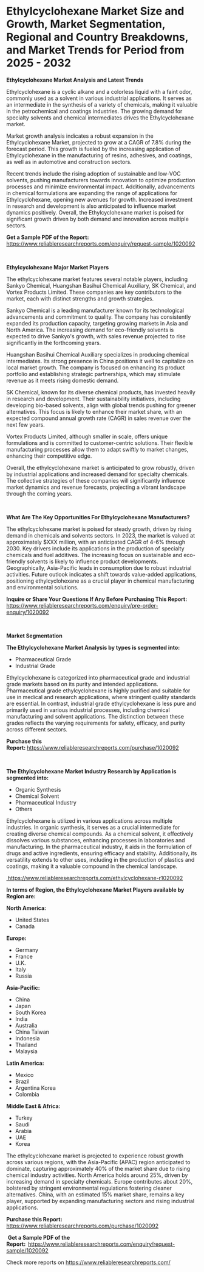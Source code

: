 <p><h1>Ethylcyclohexane Market Size and Growth, Market Segmentation, Regional and Country Breakdowns, and Market Trends for Period from 2025 -  2032</h1></p><p><strong>Ethylcyclohexane Market Analysis and Latest Trends</strong></p>
<p><p>Ethylcyclohexane is a cyclic alkane and a colorless liquid with a faint odor, commonly used as a solvent in various industrial applications. It serves as an intermediate in the synthesis of a variety of chemicals, making it valuable in the petrochemical and coatings industries. The growing demand for specialty solvents and chemical intermediates drives the Ethylcyclohexane market.</p><p>Market growth analysis indicates a robust expansion in the Ethylcyclohexane Market, projected to grow at a CAGR of 7.8% during the forecast period. This growth is fueled by the increasing application of Ethylcyclohexane in the manufacturing of resins, adhesives, and coatings, as well as in automotive and construction sectors. </p><p>Recent trends include the rising adoption of sustainable and low-VOC solvents, pushing manufacturers towards innovation to optimize production processes and minimize environmental impact. Additionally, advancements in chemical formulations are expanding the range of applications for Ethylcyclohexane, opening new avenues for growth. Increased investment in research and development is also anticipated to influence market dynamics positively. Overall, the Ethylcyclohexane market is poised for significant growth driven by both demand and innovation across multiple sectors.</p></p>
<p><strong>Get a Sample PDF of the Report:&nbsp;</strong> <a href="https://www.reliableresearchreports.com/enquiry/request-sample/1020092?utm_campaign=2204&utm_medium=2&utm_source=Github&utm_content=ia&utm_term=30012025&utm_id=ethylcyclohexane">https://www.reliableresearchreports.com/enquiry/request-sample/1020092</a></p>
<p>&nbsp;</p>
<p><strong>Ethylcyclohexane Major Market Players</strong></p>
<p><p>The ethylcyclohexane market features several notable players, including Sankyo Chemical, Huangshan Basihui Chemical Auxiliary, SK Chemical, and Vortex Products Limited. These companies are key contributors to the market, each with distinct strengths and growth strategies.</p><p>Sankyo Chemical is a leading manufacturer known for its technological advancements and commitment to quality. The company has consistently expanded its production capacity, targeting growing markets in Asia and North America. The increasing demand for eco-friendly solvents is expected to drive Sankyo's growth, with sales revenue projected to rise significantly in the forthcoming years.</p><p>Huangshan Basihui Chemical Auxiliary specializes in producing chemical intermediates. Its strong presence in China positions it well to capitalize on local market growth. The company is focused on enhancing its product portfolio and establishing strategic partnerships, which may stimulate revenue as it meets rising domestic demand.</p><p>SK Chemical, known for its diverse chemical products, has invested heavily in research and development. Their sustainability initiatives, including developing bio-based solvents, align with global trends pushing for greener alternatives. This focus is likely to enhance their market share, with an expected compound annual growth rate (CAGR) in sales revenue over the next few years.</p><p>Vortex Products Limited, although smaller in scale, offers unique formulations and is committed to customer-centric solutions. Their flexible manufacturing processes allow them to adapt swiftly to market changes, enhancing their competitive edge.</p><p>Overall, the ethylcyclohexane market is anticipated to grow robustly, driven by industrial applications and increased demand for specialty chemicals. The collective strategies of these companies will significantly influence market dynamics and revenue forecasts, projecting a vibrant landscape through the coming years.</p></p>
<p>&nbsp;</p>
<p><strong>What Are The Key Opportunities For Ethylcyclohexane Manufacturers?</strong></p>
<p><p>The ethylcyclohexane market is poised for steady growth, driven by rising demand in chemicals and solvents sectors. In 2023, the market is valued at approximately $XXX million, with an anticipated CAGR of 4-6% through 2030. Key drivers include its applications in the production of specialty chemicals and fuel additives. The increasing focus on sustainable and eco-friendly solvents is likely to influence product developments. Geographically, Asia-Pacific leads in consumption due to robust industrial activities. Future outlook indicates a shift towards value-added applications, positioning ethylcyclohexane as a crucial player in chemical manufacturing and environmental solutions.</p></p>
<p><strong>Inquire or Share Your Questions If Any Before Purchasing This Report:</strong> <a href="https://www.reliableresearchreports.com/enquiry/pre-order-enquiry/1020092?utm_campaign=2204&utm_medium=2&utm_source=Github&utm_content=ia&utm_term=30012025&utm_id=ethylcyclohexane">https://www.reliableresearchreports.com/enquiry/pre-order-enquiry/1020092</a></p>
<p>&nbsp;</p>
<p><strong>Market Segmentation</strong></p>
<p><strong>The Ethylcyclohexane Market Analysis by types is segmented into:</strong></p>
<p><ul><li>Pharmaceutical Grade</li><li>Industrial Grade</li></ul></p>
<p><p>Ethylcyclohexane is categorized into pharmaceutical grade and industrial grade markets based on its purity and intended applications. Pharmaceutical grade ethylcyclohexane is highly purified and suitable for use in medical and research applications, where stringent quality standards are essential. In contrast, industrial grade ethylcyclohexane is less pure and primarily used in various industrial processes, including chemical manufacturing and solvent applications. The distinction between these grades reflects the varying requirements for safety, efficacy, and purity across different sectors.</p></p>
<p><strong>Purchase this Report:&nbsp;</strong><a href="https://www.reliableresearchreports.com/purchase/1020092?utm_campaign=2204&utm_medium=2&utm_source=Github&utm_content=ia&utm_term=30012025&utm_id=ethylcyclohexane">https://www.reliableresearchreports.com/purchase/1020092</a></p>
<p>&nbsp;</p>
<p><strong>The Ethylcyclohexane Market Industry Research by Application is segmented into:</strong></p>
<p><ul><li>Organic Synthesis</li><li>Chemical Solvent</li><li>Pharmaceutical Industry</li><li>Others</li></ul></p>
<p><p>Ethylcyclohexane is utilized in various applications across multiple industries. In organic synthesis, it serves as a crucial intermediate for creating diverse chemical compounds. As a chemical solvent, it effectively dissolves various substances, enhancing processes in laboratories and manufacturing. In the pharmaceutical industry, it aids in the formulation of drugs and active ingredients, ensuring efficacy and stability. Additionally, its versatility extends to other uses, including in the production of plastics and coatings, making it a valuable compound in the chemical landscape.</p></p>
<p><a href="https://www.reliableresearchreports.com/ethylcyclohexane-r1020092?utm_campaign=2204&utm_medium=2&utm_source=Github&utm_content=ia&utm_term=30012025&utm_id=ethylcyclohexane">&nbsp;https://www.reliableresearchreports.com/ethylcyclohexane-r1020092</a></p>
<p><strong>In terms of Region, the Ethylcyclohexane Market Players available by Region are:</strong></p>
<p>
    <p> <strong> North America: </strong>
        <ul>
            <li>United States</li>
            <li>Canada</li>
        </ul>
        </p> 
    <p> <strong> Europe: </strong>
        <ul>
            <li>Germany</li>
            <li>France</li>
            <li>U.K.</li>
            <li>Italy</li>
            <li>Russia</li>
        </ul>
        </p> 
    <p> <strong> Asia-Pacific: </strong>
        <ul>
            <li>China</li>
            <li>Japan</li>
            <li>South Korea</li>
            <li>India</li>
            <li>Australia</li>
            <li>China Taiwan</li>
            <li>Indonesia</li>
            <li>Thailand</li>
            <li>Malaysia</li>
        </ul>
        </p> 
    <p> <strong> Latin America: </strong>
        <ul>
            <li>Mexico</li>
            <li>Brazil</li>
            <li>Argentina Korea</li>
            <li>Colombia</li>
        </ul>
        </p> 
    <p> <strong> Middle East & Africa: </strong>
        <ul>
            <li>Turkey</li>
            <li>Saudi</li>
            <li>Arabia</li>
            <li>UAE</li>
            <li>Korea</li>
        </ul>
    </p>
    </p>
<p><p>The ethylcyclohexane market is projected to experience robust growth across various regions, with the Asia-Pacific (APAC) region anticipated to dominate, capturing approximately 40% of the market share due to rising chemical industry activities. North America holds around 25%, driven by increasing demand in specialty chemicals. Europe contributes about 20%, bolstered by stringent environmental regulations fostering cleaner alternatives. China, with an estimated 15% market share, remains a key player, supported by expanding manufacturing sectors and rising industrial applications.</p></p>
<p><strong>Purchase this Report: </strong><a href="https://www.reliableresearchreports.com/purchase/1020092?utm_campaign=2204&utm_medium=2&utm_source=Github&utm_content=ia&utm_term=30012025&utm_id=ethylcyclohexane">https://www.reliableresearchreports.com/purchase/1020092</a></p>
<p>&nbsp;<strong>Get a Sample PDF of the Report:&nbsp;&nbsp;</strong><a href="https://www.reliableresearchreports.com/enquiry/request-sample/1020092?utm_campaign=2204&utm_medium=2&utm_source=Github&utm_content=ia&utm_term=30012025&utm_id=ethylcyclohexane">https://www.reliableresearchreports.com/enquiry/request-sample/1020092</a></p>
<p><strong></strong></p>
<p>Check more reports on <a href="https://www.reliableresearchreports.com/?utm_campaign=2204&utm_medium=2&utm_source=Github&utm_content=ia&utm_term=30012025&utm_id=ethylcyclohexane">https://www.reliableresearchreports.com/</a></p>